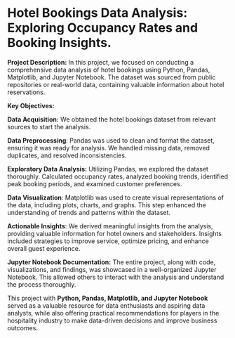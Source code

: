 # Hotel Bookings Data Analysis: Exploring Occupancy Rates and Booking Insights.

**Project Description:**
In this project, we focused on conducting a comprehensive data analysis of hotel bookings using Python, Pandas, Matplotlib, and Jupyter Notebook. 
The dataset was sourced from public repositories or real-world data, containing valuable information about hotel reservations.

**Key Objectives:**

**Data Acquisition:** We obtained the hotel bookings dataset from relevant sources to start the analysis.

**Data Preprocessing**: Pandas was used to clean and format the dataset, ensuring it was ready for analysis. 
We handled missing data, removed duplicates, and resolved inconsistencies.

**Exploratory Data Analysis:** Utilizing Pandas, we explored the dataset thoroughly. 
Calculated occupancy rates, analyzed booking trends, identified peak booking periods, and examined customer preferences.

**Data Visualization**: Matplotlib was used to create visual representations of the data, including plots, charts, and graphs. 
This step enhanced the understanding of trends and patterns within the dataset.

**Actionable Insights**: We derived meaningful insights from the analysis, providing valuable information for hotel owners and stakeholders. 
Insights included strategies to improve service, optimize pricing, and enhance overall guest experience.

**Jupyter Notebook Documentation:** The entire project, along with code, visualizations, and findings, was showcased in a well-organized Jupyter Notebook. 
This allowed others to interact with the analysis and understand the process thoroughly.

This project with **Python, Pandas, Matplotlib, and Jupyter Notebook** served as a valuable resource for data enthusiasts and aspiring data analysts, 
while also offering practical recommendations for players in the hospitality industry to make data-driven decisions and improve business outcomes.

